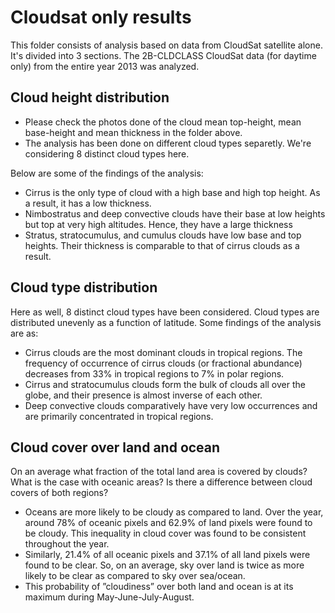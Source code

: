 # Cloudsat only results
This folder consists of analysis based on data from CloudSat satellite alone. It's divided into 3 sections. The 2B-CLDCLASS CloudSat data (for daytime only) from the entire year 2013 was analyzed.

## Cloud height distribution
- Please check the photos done of the cloud mean top-height, mean base-height and mean thickness in the folder above.
- The analysis has been done on different cloud types separetly. We're considering 8 distinct cloud types here.


Below are some of the findings of the analysis:

- Cirrus is the only type of cloud with a high base and high top height. As a result, it has a low thickness.
- Nimbostratus and deep convective clouds have their base at low heights but top at very high altitudes. Hence, they have a large thickness
-  Stratus, stratocumulus, and cumulus clouds have low base and top heights. Their thickness is comparable to that of cirrus clouds as a result.

## Cloud type distribution

Here as well, 8 distinct cloud types have been considered. Cloud types are distributed unevenly as a function of latitude. Some findings of the analysis are as: 
- Cirrus clouds are the most dominant clouds in tropical regions. The frequency of occurrence of cirrus clouds (or fractional abundance) decreases from 33% in tropical regions to 7% in polar regions.
- Cirrus and stratocumulus clouds form the bulk of clouds all over the globe, and their presence is almost inverse of each other.
- Deep convective clouds comparatively have very low occurrences and are primarily concentrated in tropical regions.

## Cloud cover over land and ocean
On an average what fraction of the total land area is covered by clouds? What is the case with oceanic areas? Is there a difference between cloud covers of both regions?

- Oceans are more likely to be cloudy as compared to land. Over the year, around 78% of oceanic pixels and 62.9% of land pixels were found to be cloudy. This
inequality in cloud cover was found to be consistent throughout the year.
- Similarly, 21.4% of all oceanic pixels and 37.1% of all land pixels were found to be clear. So, on an average, sky over land is twice as more likely to be clear as compared to sky over sea/ocean.
-  This probability of ”cloudiness” over both land and ocean is at its maximum during May-June-July-August.



